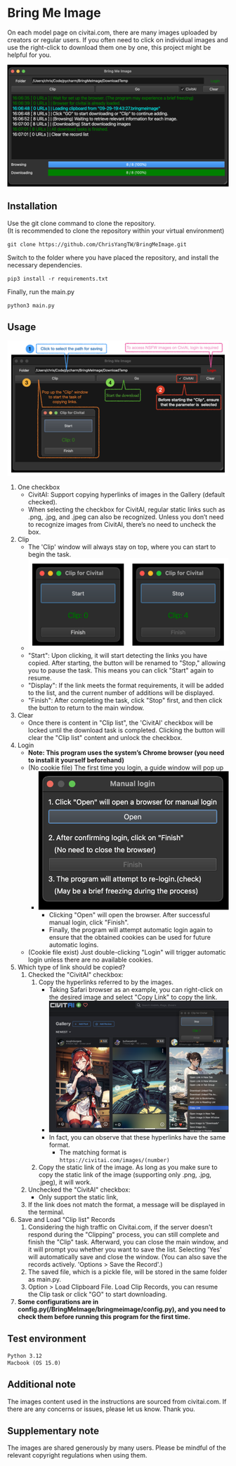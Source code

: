 # Bring Me Image

On each model page on civitai.com, there are many images uploaded by creators or regular users. If you often need to click on individual images and use the right-click to download them one by one, this project might be helpful for you.

![sample1](examples/sample1_v0_1_2.png)

## Installation 
Use the git clone command to clone the repository.  
(It is recommended to clone the repository within your virtual environment) 
```
git clone https://github.com/ChrisYangTW/BringMeImage.git
```
Switch to the folder where you have placed the repository,
and install the necessary dependencies.
```
pip3 install -r requirements.txt
```
Finally, run the main.py
```
python3 main.py
```

## Usage
![sample2](examples/sample2_v0_1_2.png)
1. One checkbox
   * CivitAI: Support copying hyperlinks of images in the Gallery (default checked).
   * When selecting the checkbox for CivitAI, regular static links such as .png, .jpg, and .jpeg can also be recognized. Unless you don’t need to recognize images from CivitAI, there’s no need to uncheck the box.
2. Clip
   * The 'Clip' window will always stay on top, where you can start to begin the task.
   * ![sample3](examples/sample3_v0_1_0.png)
   * "Start": Upon clicking, it will start detecting the links you have copied. After starting, the button will be renamed to "Stop," allowing you to pause the task. This means you can click "Start" again to resume.
   * "Display": If the link meets the format requirements, it will be added to the list, and the current number of additions will be displayed.
   * "Finish": After completing the task, click "Stop" first, and then click the button to return to the main window.
3. Clear
   * Once there is content in "Clip list", the 'CivitAI' checkbox will be locked until the download task is completed. Clicking the button will clear the "Clip list" content and unlock the checkbox.
4. Login
   * **Note: This program uses the system’s Chrome browser (you need to install it yourself beforehand)**
   * (No cookie file) The first time you login, a guide window will pop up
     * ![sample6](examples/sample6_v0_1_1.png)
       * Clicking "Open" will open the browser. After successful manual login, click "Finish".
       * Finally, the program will attempt automatic login again to ensure that the obtained cookies can be used for future automatic logins.
   * (Cookie file exist) Just double-clicking "Login" will trigger automatic login unless there are no available cookies.
5. Which type of link should be copied?
   1. Checked the "CivitAI" checkbox:
      1. Copy the hyperlinks referred to by the images.
         * Taking Safari browser as an example, you can right-click on the desired image and select "Copy Link" to copy the link.
         * ![sample4](examples/sample4_v0_1_0.png)
         * In fact, you can observe that these hyperlinks have the same format.
            * The matching format is `https://civitai.com/images/(number)`
      2. Copy the static link of the image. As long as you make sure to copy the static link of the image (supporting only .png, .jpg, .jpeg), it will work.
   2. Unchecked the "CivitAI" checkbox:
      * Only support the static link,
   3. If the link does not match the format, a message will be displayed in the terminal.
6. Save and Load "Clip list" Records
   1. Considering the high traffic on Civitai.com, if the server doesn't respond during the "Clipping" process, you can still complete and finish the "Clip" task. Afterward, you can close the main window, and it will prompt you whether you want to save the list. Selecting 'Yes' will automatically save and close the window. (You can also save the records actively. 'Options > Save the Record'.)
   2. The saved file, which is a pickle file, will be stored in the same folder as main.py.
   3. Option > Load Clipboard File. Load Clip Records, you can resume the Clip task or click "GO" to start downloading.
7. **Some configurations are in config.py(/BringMeImage/bringmeimage/config.py), and you need to check them before running this program for the first time.**


## Test environment
```
Python 3.12
Macbook (OS 15.0)
```

## Additional note
The images content used in the instructions are sourced from civitai.com. If there are any concerns or issues, please let us know. Thank you.

## Supplementary note
The images are shared generously by many users. Please be mindful of the relevant copyright regulations when using them.
